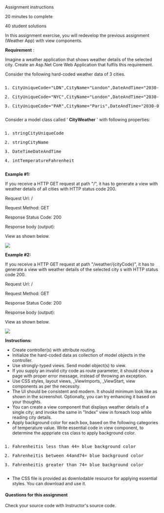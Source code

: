 
Assignment instructions

20 minutes to complete

40 student solutions

In this assignment exercise, you will redevelop the previous assignment (Weather App) with view components.

 **Requirement** :

Imagine
 a weather application that shows weather details of the selected city.
Create an Asp.Net Core Web Application that fulfils this requirement.

Consider the following hard-coded weather data of 3 cities.

<pre class="prettyprint linenums prettyprinted" role="presentation"><ol class="linenums"><li class="L0"><p><span class="typ">CityUniqueCode</span><span class="pln"></span><span class="pun">=</span><span class="pln"></span><span class="str">"LDN"</span><span class="pun">,</span><span class="pln"></span><span class="typ">CityName</span><span class="pln"></span><span class="pun">=</span><span class="pln"></span><span class="str">"London"</span><span class="pun">,</span><span class="pln"></span><span class="typ">DateAndTime</span><span class="pln"></span><span class="pun">=</span><span class="pln"></span><span class="str">"2030-01-01 8:00"</span><span class="pun">,</span><span class="pln"></span><span class="typ">TemperatureFahrenheit</span><span class="pln"></span><span class="pun">=</span><span class="pln"></span><span class="lit">33</span></p></li><li class="L1" data-node-id="20231007210528-8bawv9g"><p><span class="typ">CityUniqueCode</span><span class="pln"></span><span class="pun">=</span><span class="pln"></span><span class="str">"NYC"</span><span class="pun">,</span><span class="pln"></span><span class="typ">CityName</span><span class="pln"></span><span class="pun">=</span><span class="pln"></span><span class="str">"London"</span><span class="pun">,</span><span class="pln"></span><span class="typ">DateAndTime</span><span class="pln"></span><span class="pun">=</span><span class="pln"></span><span class="str">"2030-01-01 3:00"</span><span class="pun">,</span><span class="pln"></span><span class="typ">TemperatureFahrenheit</span><span class="pln"></span><span class="pun">=</span><span class="pln"></span><span class="lit">60</span></p></li><li class="L2"><p><span class="typ">CityUniqueCode</span><span class="pln"></span><span class="pun">=</span><span class="pln"></span><span class="str">"PAR"</span><span class="pun">,</span><span class="pln"></span><span class="typ">CityName</span><span class="pln"></span><span class="pun">=</span><span class="pln"></span><span class="str">"Paris"</span><span class="pun">,</span><span class="pln"></span><span class="typ">DateAndTime</span><span class="pln"></span><span class="pun">=</span><span class="pln"></span><span class="str">"2030-01-01 9:00"</span><span class="pun">,</span><span class="pln"></span><span class="typ">TemperatureFahrenheit</span><span class="pln"></span><span class="pun">=</span><span class="pln"></span><span class="lit">82</span></p></li></ol></pre>

Consider a model class called ' **CityWeather** ' with following properties:

<pre class="prettyprint linenums prettyprinted" role="presentation"><ol class="linenums"><li class="L0"><p><span class="pln"></span><span class="kwd">string</span><span class="pln"></span><span class="typ">CityUniqueCode</span></p></li><li class="L1" data-node-id="20231007210528-mqh1jxs"><p><span class="pln"></span><span class="kwd">string</span><span class="pln"></span><span class="typ">CityName</span></p></li><li class="L2"><p><span class="pln"></span><span class="typ">DateTime</span><span class="pln"></span><span class="typ">DateAndTime</span></p></li><li class="L3" data-node-id="20231007210528-0klpe2l"><p><span class="pln"></span><span class="kwd">int</span><span class="pln"></span><span class="typ">TemperatureFahrenheit</span></p></li></ol></pre>

**Example #1:**

If
 you receive a HTTP GET request at path "/", it has to generate a view
with weather details of all cities with HTTP status code 200.

Request Url: /

Request Method: GET

Response Status Code: 200

Response body (output):

View as shown below.

![](https://img-c.udemycdn.com/redactor/raw/assignment/2023-02-13_15-07-44-b2bd3b6d18980ed29669a1425a5a671d.png)

**Example #2:**

If
 you receive a HTTP GET request at path "/weather/{cityCode}", it has to
 generate a view with weather details of the selected city s with HTTP
status code 200.

Request Url: /

Request Method: GET

Response Status Code: 200

Response body (output):

View as shown below.

![](https://img-c.udemycdn.com/redactor/raw/assignment/2023-02-13_15-07-44-1b4d7a1d07c2ae6575725df0029efaf1.png)

**Instructions:**

* Create controller(s) with attribute routing.
* Initialize the hard-coded data as collection of model objects in the controller.
* Use strongly-typed views. Send model object(s) to view.
* If
  you supply an invalid city code as route parameter, it should show a
  page with proper error message, instead of throwing an exception.
* Use CSS styles, layout views, _ViewImports, _ViewStart, view components as per the necessity.
* The
  UI should be consistent and modern. It should minimum look like as
  shown in the screenshot. Optionally, you can try enhancing it based on
  your thoughts.
* You can create a view component that
  displays weather details of a single city; and invoke the same in
  "Index" view in foreach loop while reading city details.
* Apply
  background color for each box, based on the following categories of
  temperature value. Write essential code in view component, to determine
  the apppriate css class to apply background color.

<pre class="prettyprint linenums prettyprinted" role="presentation"><ol class="linenums"><li class="L0"><p><span class="pln"></span><span class="typ">Fahrenheit</span><span class="pln"></span><span class="kwd">is</span><span class="pln"> less than </span><span class="lit">44</span><span class="pln"></span><span class="pun">=</span><span class="pln"> blue background color</span></p></li><li class="L1" data-node-id="20231007210528-6iixfcb"><p><span class="pln"></span><span class="typ">Fahrenheit</span><span class="pln"></span><span class="kwd">is</span><span class="pln"> between </span><span class="lit">44</span><span class="pln"></span><span class="kwd">and</span><span class="pln"></span><span class="lit">74</span><span class="pln"></span><span class="pun">=</span><span class="pln"> blue background color</span></p></li><li class="L2"><p><span class="pln"></span><span class="typ">Fahrenheit</span><span class="pln"></span><span class="kwd">is</span><span class="pln"> greater than </span><span class="lit">74</span><span class="pln"></span><span class="pun">=</span><span class="pln"> blue background color</span></p></li></ol></pre>

* The CSS file is provided as downlodable resource for applying essential styles. You can download and use it.

#### Questions for this assignment

Check your source code with Instructor's source code.
